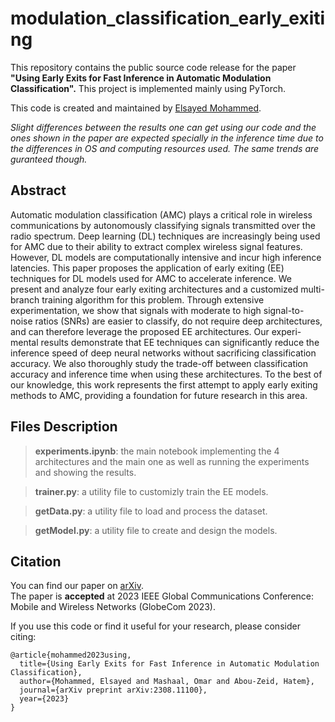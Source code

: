 # modulation_classification_early_exiting
This repository contains the public source code release for the paper <b>"Using Early Exits for Fast Inference in Automatic Modulation Classification".</b> This project is implemented mainly using PyTorch.

This code is created and maintained by [Elsayed Mohammed](https://github.com/ElSayedMMostafa).

*Slight differences between the results one can get using our code and the ones shown in the paper are expected specially in the inference time due to the differences in OS and computing resources used. The same trends are guranteed though.*

## Abstract
Automatic modulation classification (AMC) plays a critical role in wireless communications by autonomously classifying signals transmitted over the radio spectrum. Deep learning (DL) techniques are increasingly being used for AMC due to their ability to extract complex wireless signal features. However, DL models are computationally intensive and incur high inference latencies. This paper proposes the application of early exiting (EE) techniques for DL models used for AMC to accelerate inference. We present and analyze four early exiting architectures and a customized multi-branch training algorithm for this problem. Through extensive experimentation, we show that signals with moderate to high signal-to-noise ratios (SNRs) are easier to classify, do not require deep architectures, and can therefore leverage the proposed EE architectures. Our experi- mental results demonstrate that EE techniques can significantly reduce the inference speed of deep neural networks without sacrificing classification accuracy. We also thoroughly study the trade-off between classification accuracy and inference time when using these architectures. To the best of our knowledge, this work represents the first attempt to apply early exiting methods to AMC, providing a foundation for future research in this area.


## Files Description
>  **experiments.ipynb**: the main notebook implementing the 4 architectures and the main one as well as running the experiments and showing the results.

> **trainer.py**: a utility file to customizly train the EE models.

> **getData.py**: a utility file to load and process the dataset.

> **getModel.py**: a utility file to create and design the models.

## Citation
You can find our paper on [arXiv](https://arxiv.org/abs/2308.11100). \
The paper is **accepted** at 2023 IEEE Global Communications Conference: Mobile and Wireless Networks (GlobeCom 2023).

If you use this code or find it useful for your research, please consider citing:
```
@article{mohammed2023using,
  title={Using Early Exits for Fast Inference in Automatic Modulation Classification},
  author={Mohammed, Elsayed and Mashaal, Omar and Abou-Zeid, Hatem},
  journal={arXiv preprint arXiv:2308.11100},
  year={2023}
}
```
